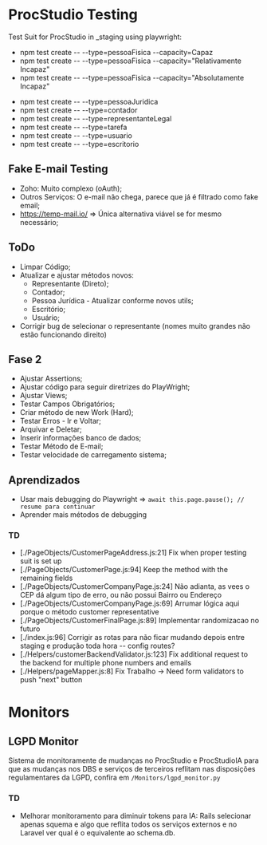 # ProcStudio Testing

Test Suit for ProcStudio in _staging using playwright:
- npm test create -- --type=pessoaFisica --capacity=Capaz
- npm test create -- --type=pessoaFisica --capacity="Relativamente Incapaz"
- npm test create -- --type=pessoaFisica --capacity="Absolutamente Incapaz"
<!-- - npm test create -- --type=pessoaFisica --capacity=random -->
- npm test create -- --type=pessoaJuridica
- npm test create -- --type=contador
- npm test create -- --type=representanteLegal
- npm test create -- --type=tarefa
- npm test create -- --type=usuario
- npm test create -- --type=escritorio

## Fake E-mail Testing
- Zoho: Muito complexo (oAuth);
- Outros Serviços: O e-mail não chega, parece que já é filtrado como fake email;
- https://temp-mail.io/ => Única alternativa viável se for mesmo necessário;

## ToDo
- Limpar Código;
- Atualizar e ajustar métodos novos:
    - Representante (Direto);
    - Contador;
    - Pessoa Jurídica - Atualizar conforme novos utils;
    - Escritório;
    - Usuário;
- Corrigir bug de selecionar o representante (nomes muito grandes não estão funcionando direito)

## Fase 2
- Ajustar Assertions;
- Ajustar código para seguir diretrizes do PlayWright;
- Ajustar Views;
- Testar Campos Obrigatórios;
- Criar método de new Work (Hard);
- Testar Erros - Ir e Voltar;
- Arquivar e Deletar;
- Inserir informações banco de dados;
- Testar Método de E-mail;
- Testar velocidade de carregamento sistema;

## Aprendizados
- Usar mais debugging do Playwright => `await this.page.pause(); // resume para continuar`
- Aprender mais métodos de debugging

### TD

- [./PageObjects/CustomerPageAddress.js:21]     Fix when proper testing suit is set up
- [./PageObjects/CustomerPage.js:94]     Keep the method with the remaining fields
- [./PageObjects/CustomerCompanyPage.js:24]     Não adianta, as vees o CEP dá algum tipo de erro, ou não possui Bairro ou Endereço
- [./PageObjects/CustomerCompanyPage.js:69]     Arrumar lógica aqui porque o método customer representative
- [./PageObjects/CustomerFinalPage.js:89]     Implementar randomizacao no futuro
- [./index.js:96]         Corrigir as rotas para não ficar mudando depois entre staging e produção toda hora -- config routes?
- [./Helpers/customerBackendValidator.js:123]     Fix additional request to the backend for multiple phone numbers and emails
- [./Helpers/pageMapper.js:8] Fix Trabalho -> Need form validators to push "next" button

# Monitors

## LGPD Monitor
Sistema de monitoramente de mudanças no ProcStudio e ProcStudioIA para que as mudanças nos DBS e serviços de terceiros reflitam nas disposições regulamentares da LGPD, confira em `/Monitors/lgpd_monitor.py`

### TD
- Melhorar monitoramento para diminuir tokens para IA: Rails selecionar apenas squema e algo que reflita todos os serviços externos e no Laravel ver qual é o equivalente ao schema.db.
